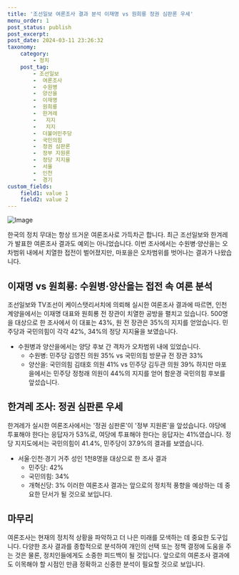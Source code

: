 ```yaml
---
title: '조선일보 여론조사 결과 분석 이재명 vs 원희룡 정권 심판론 우세'
menu_order: 1
post_status: publish
post_excerpt: 
post_date: 2024-03-11 23:26:32
taxonomy:
    category:
        - 정치
    post_tag:
        - 조선일보
        -  여론조사
        -  수원병
        -  양산을
        -  이재명
        -  원희룡
        -  한겨레
        -   지지
        -   지지
        -  더불어민주당
        -  국민의힘
        -  정권 심판론
        -  정부 지원론
        -  정당 지지율
        -  서울
        -  인천
        -  경기
custom_fields:
    field1: value 1
    field2: value 2
---
```


![Image](https://imgnews.pstatic.net/image/001/2024/03/11/AKR20240311037600001_01_i_P4_20240311103529087.jpg?type=w647)

한국의 정치 무대는 항상 뜨거운 여론조사로 가득차곤 합니다. 최근 조선일보와 한겨레가 발표한 여론조사 결과도 예외는 아니었습니다. 이번 조사에서는 수원병·양산을는 오차범위 내에서 치열한 접전이 벌어졌지만, 마포을은 오차범위를 벗어나는 결과가 나왔습니다.
## 이재명 vs 원희룡: 수원병·양산을는 접전 속 여론 분석
조선일보와 TV조선이 케이스탯리서치에 의뢰해 실시한 여론조사 결과에 따르면, 인천 계양을에서는 이재명 대표와 원희룡 전 장관이 치열한 공방을 펼치고 있습니다. 500명을 대상으로 한 조사에서 이 대표는 43%, 원 전 장관은 35%의 지지를 얻었습니다. 민주당과 국민의힘이 각각 42%, 34%의 정당 지지율을 보였습니다.
- 수원병과 양산을에서는 양당 후보 간 격차가 오차범위 내에 있었습니다.
  - 수원병: 민주당 김영진 의원 35% vs 국민의힘 방문규 전 장관 33%
  - 양산을: 국민의힘 김태호 의원 41% vs 민주당 김두관 의원 39%
하지만 마포을에서는 민주당 정청래 의원이 44%의 지지를 얻어 함운경 국민의힘 후보를 앞섰습니다.
## 한겨레 조사: 정권 심판론 우세
한겨레가 실시한 여론조사에서는 '정권 심판론'이 '정부 지원론'을 앞섰습니다. 야당에 투표해야 한다는 응답자가 53%로, 여당에 투표해야 한다는 응답자는 41%였습니다. 정당 지지도에서는 국민의힘이 41.4%, 민주당이 37.9%의 결과를 보였습니다.
- 서울·인천·경기 거주 성인 1천8명을 대상으로 한 조사 결과
  - 민주당: 42%
  - 국민의힘: 34%
  - 개혁신당: 3%
이러한 여론조사 결과는 앞으로의 정치적 풍향을 예상하는 데 중요한 단서가 될 것으로 보입니다.
## 마무리
여론조사는 현재의 정치적 상황을 파악하고 더 나은 미래를 모색하는 데 중요한 도구입니다. 다양한 조사 결과를 종합적으로 분석하여 개인의 선택 또는 정책 결정에 도움을 주는 것은 물론, 정치인들에게도 소중한 피드백이 될 것입니다. 앞으로의 여론조사 결과에도 이목해야 할 시점인 만큼 정확하고 신중한 분석이 필요할 것으로 보입니다.
